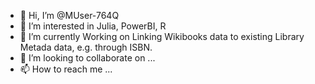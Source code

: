 - 👋 Hi, I’m @MUser-764Q
- 👀 I’m interested in Julia, PowerBI, R 
- 🌱 I’m currently Working on Linking Wikibooks data to existing Library Metada data, e.g. through ISBN.  
- 💞️ I’m looking to collaborate on ...
- 📫 How to reach me ...

<!---
Matthew-D-Dwyer/Matthew-D-Dwyer is a ✨ special ✨ repository because its `README.md` (this file) appears on your GitHub profile.
You can click the Preview link to take a look at your changes.
--->
